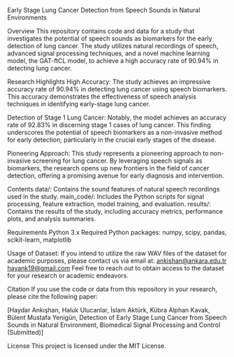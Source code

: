Early Stage Lung Cancer Detection from Speech Sounds in Natural Environments

Overview
This repository contains code and data for a study that investigates the potential of speech sounds as biomarkers for the early detection of lung cancer. The study utilizes natural recordings of speech, advanced signal processing techniques, and a novel machine learning model, the GAT-ftCL model, to achieve a high accuracy rate of 90.94% in detecting lung cancer.

Research Highlights
High Accuracy: The study achieves an impressive accuracy rate of 90.94% in detecting lung cancer using speech biomarkers. This accuracy demonstrates the effectiveness of speech analysis techniques in identifying early-stage lung cancer.

Detection of Stage 1 Lung Cancer: Notably, the model achieves an accuracy rate of 92.83% in discerning stage 1 cases of lung cancer. This finding underscores the potential of speech biomarkers as a non-invasive method for early detection, particularly in the crucial early stages of the disease.

Pioneering Approach: This study represents a pioneering approach to non-invasive screening for lung cancer. By leveraging speech signals as biomarkers, the research opens up new frontiers in the field of cancer detection, offering a promising avenue for early diagnosis and intervention.

Contents
data/: Contains the sound features of natural speech recordings used in the study.
main_code/: Includes the Python scripts for signal processing, feature extraction, model training, and evaluation.
results/: Contains the results of the study, including accuracy metrics, performance plots, and analysis summaries.

Requirements
Python 3.x
Required Python packages: numpy, scipy, pandas, scikit-learn, matplotlib

Usage of Dataset:
If you intend to utilize the raw WAV files of the dataset for academic purposes, please contact us via email at:
ankishan@ankara.edu.tr
hayank19@gmail.com
Feel free to reach out to obtain access to the dataset for your research or academic endeavors.

Citation
If you use the code or data from this repository in your research, please cite the following paper:

[Haydar Ankışhan, Haluk Ulucanlar, İslam Aktürk, Kübra Alphan Kavak, Bülent Mustafa Yenigün, Detection of Early Stage Lung Cancer from Speech Sounds in Natural Environment, Biomedical Signal Processing and Control (Submitted)]

License
This project is licensed under the MIT License.
